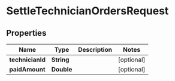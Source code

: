 
# SettleTechnicianOrdersRequest

## Properties
Name | Type | Description | Notes
------------ | ------------- | ------------- | -------------
**technicianId** | **String** |  |  [optional]
**paidAmount** | **Double** |  |  [optional]



